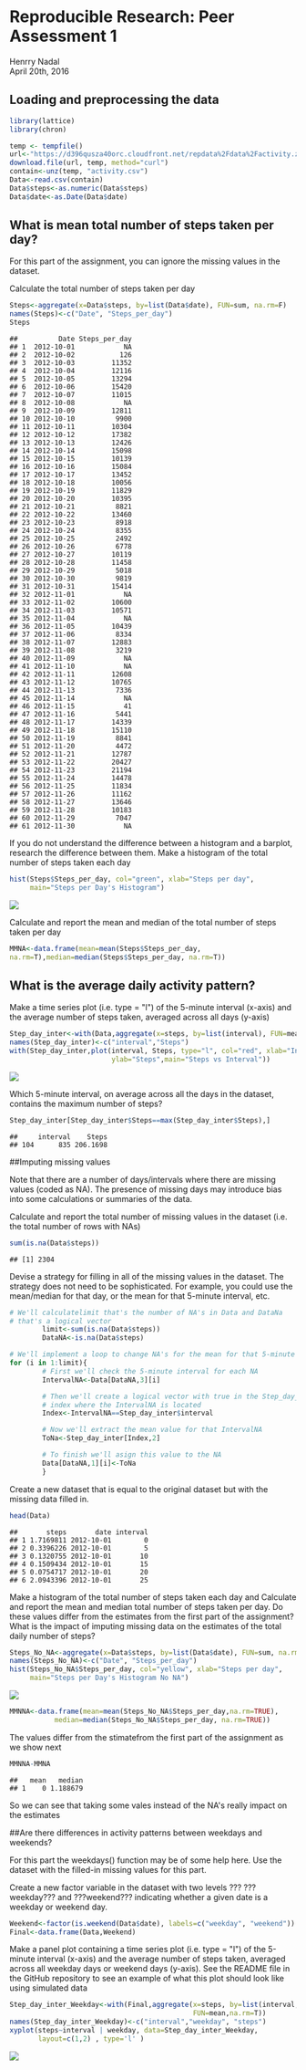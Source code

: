 # Reproducible Research: Peer Assessment 1
Henrry Nadal  
April 20th, 2016  





## Loading and preprocessing the data




```r
library(lattice) 
library(chron) 
```



```r
temp <- tempfile() 
url<-"https://d396qusza40orc.cloudfront.net/repdata%2Fdata%2Factivity.zip"
download.file(url, temp, method="curl")
contain<-unz(temp, "activity.csv") 
Data<-read.csv(contain) 
Data$steps<-as.numeric(Data$steps) 
Data$date<-as.Date(Data$date)
```




## What is mean total number of steps taken per day?

For this part of the assignment, you can ignore the missing values in the
dataset.

Calculate the total number of steps taken per day



```r
Steps<-aggregate(x=Data$steps, by=list(Data$date), FUN=sum, na.rm=F) 
names(Steps)<-c("Date", "Steps_per_day") 
Steps 
```

```
##          Date Steps_per_day
## 1  2012-10-01            NA
## 2  2012-10-02           126
## 3  2012-10-03         11352
## 4  2012-10-04         12116
## 5  2012-10-05         13294
## 6  2012-10-06         15420
## 7  2012-10-07         11015
## 8  2012-10-08            NA
## 9  2012-10-09         12811
## 10 2012-10-10          9900
## 11 2012-10-11         10304
## 12 2012-10-12         17382
## 13 2012-10-13         12426
## 14 2012-10-14         15098
## 15 2012-10-15         10139
## 16 2012-10-16         15084
## 17 2012-10-17         13452
## 18 2012-10-18         10056
## 19 2012-10-19         11829
## 20 2012-10-20         10395
## 21 2012-10-21          8821
## 22 2012-10-22         13460
## 23 2012-10-23          8918
## 24 2012-10-24          8355
## 25 2012-10-25          2492
## 26 2012-10-26          6778
## 27 2012-10-27         10119
## 28 2012-10-28         11458
## 29 2012-10-29          5018
## 30 2012-10-30          9819
## 31 2012-10-31         15414
## 32 2012-11-01            NA
## 33 2012-11-02         10600
## 34 2012-11-03         10571
## 35 2012-11-04            NA
## 36 2012-11-05         10439
## 37 2012-11-06          8334
## 38 2012-11-07         12883
## 39 2012-11-08          3219
## 40 2012-11-09            NA
## 41 2012-11-10            NA
## 42 2012-11-11         12608
## 43 2012-11-12         10765
## 44 2012-11-13          7336
## 45 2012-11-14            NA
## 46 2012-11-15            41
## 47 2012-11-16          5441
## 48 2012-11-17         14339
## 49 2012-11-18         15110
## 50 2012-11-19          8841
## 51 2012-11-20          4472
## 52 2012-11-21         12787
## 53 2012-11-22         20427
## 54 2012-11-23         21194
## 55 2012-11-24         14478
## 56 2012-11-25         11834
## 57 2012-11-26         11162
## 58 2012-11-27         13646
## 59 2012-11-28         10183
## 60 2012-11-29          7047
## 61 2012-11-30            NA
```

If you do not understand the difference between a histogram and a barplot,
research the difference between them. Make a histogram of the total number of
steps taken each day



```r
hist(Steps$Steps_per_day, col="green", xlab="Steps per day", 
     main="Steps per Day's Histogram") 
```

![](PA1_template_files/figure-html/histSteps-1.png)


Calculate and report the mean and median of the total number of steps taken per
day



```r
MMNA<-data.frame(mean=mean(Steps$Steps_per_day,
na.rm=T),median=median(Steps$Steps_per_day, na.rm=T)) 
```







## What is the average daily activity pattern?

Make a time series plot (i.e. type = "l") of the 5-minute interval (x-axis) and
the average number of steps taken, averaged across all days (y-axis)



```r
Step_day_inter<-with(Data,aggregate(x=steps, by=list(interval), FUN=mean,na.rm=T))
names(Step_day_inter)<-c("interval","Steps") 
with(Step_day_inter,plot(interval, Steps, type="l", col="red", xlab="Interval", 
                         ylab="Steps",main="Steps vs Interval"))
```

![](PA1_template_files/figure-html/Plots-1.png)


Which 5-minute interval, on average across all the days in the dataset, contains
the maximum number of steps?



```r
Step_day_inter[Step_day_inter$Steps==max(Step_day_inter$Steps),] 
```

```
##     interval    Steps
## 104      835 206.1698
```



##Imputing missing values



Note that there are a number of days/intervals where there are missing values
(coded as NA). The presence of missing days may introduce bias into some
calculations or summaries of the data.

Calculate and report the total number of missing values in the dataset (i.e. the
total number of rows with NAs)


```r
sum(is.na(Data$steps)) 
```

```
## [1] 2304
```


Devise a strategy for filling in all of the missing values in the dataset. The
strategy does not need to be sophisticated. For example, you could use the
mean/median for that day, or the mean for that 5-minute interval, etc.


```r
# We'll calculatelimit that's the number of NA's in Data and DataNa 
# that's a logical vector 
        limit<-sum(is.na(Data$steps)) 
        DataNA<-is.na(Data$steps)

# We'll implement a loop to change NA's for the mean for that 5-minute interval 
for (i in 1:limit){
        # First we'll check the 5-minute interval for each NA 
        IntervalNA<-Data[DataNA,3][i]

        # Then we'll create a logical vector with true in the Step_day_inter's 
        # index where the IntervalNA is located
        Index<-IntervalNA==Step_day_inter$interval

        # Now we'll extract the mean value for that IntervalNA 
        ToNa<-Step_day_inter[Index,2]

        # To finish we'll asign this value to the NA 
        Data[DataNA,1][i]<-ToNa 
        } 
```


Create a new dataset that is equal to the original dataset but with the missing
data filled in.


```r
head(Data)
```

```
##       steps       date interval
## 1 1.7169811 2012-10-01        0
## 2 0.3396226 2012-10-01        5
## 3 0.1320755 2012-10-01       10
## 4 0.1509434 2012-10-01       15
## 5 0.0754717 2012-10-01       20
## 6 2.0943396 2012-10-01       25
```


Make a histogram of the total number of steps taken each day and Calculate and
report the mean and median total number of steps taken per day. Do these values
differ from the estimates from the first part of the assignment? What is the
impact of imputing missing data on the estimates of the total daily number of
steps?




```r
Steps_No_NA<-aggregate(x=Data$steps, by=list(Data$date), FUN=sum, na.rm=F) 
names(Steps_No_NA)<-c("Date", "Steps_per_day") 
hist(Steps_No_NA$Steps_per_day, col="yellow", xlab="Steps per day", 
     main="Steps per Day's Histogram No NA") 
```

![](PA1_template_files/figure-html/Hist_Steps_No_NA-1.png)







```r
MMNNA<-data.frame(mean=mean(Steps_No_NA$Steps_per_day,na.rm=TRUE),
           median=median(Steps_No_NA$Steps_per_day, na.rm=TRUE)) 
```


The values differ from the stimatefrom the first part of the assignment as we show next


```r
MMNNA-MMNA
```

```
##   mean   median
## 1    0 1.188679
```

So we can see that taking some vales instead of the NA's  really impact on the estimates 


##Are there differences in activity patterns between weekdays and weekends?


For this part the weekdays() function may be of some help here. Use the dataset
with the filled-in missing values for this part.

Create a new factor variable in the dataset with two levels ??? ???weekday???
and ???weekend??? indicating whether a given date is a weekday or weekend day.


```r
Weekend<-factor(is.weekend(Data$date), labels=c("weekday", "weekend")) 
Final<-data.frame(Data,Weekend)
```



Make a panel plot containing a time series plot (i.e. type = "l") of the
5-minute interval (x-axis) and the average number of steps taken, averaged
across all weekday days or weekend days (y-axis). See the README file in the
GitHub repository to see an example of what this plot should look like using
simulated data


```r
Step_day_inter_Weekday<-with(Final,aggregate(x=steps, by=list(interval, Weekend),
                                             FUN=mean,na.rm=T))
names(Step_day_inter_Weekday)<-c("interval","weekday", "steps") 
xyplot(steps~interval | weekday, data=Step_day_inter_Weekday, 
       layout=c(1,2) , type='l' )
```

![](PA1_template_files/figure-html/Weekdays_graph-1.png)
